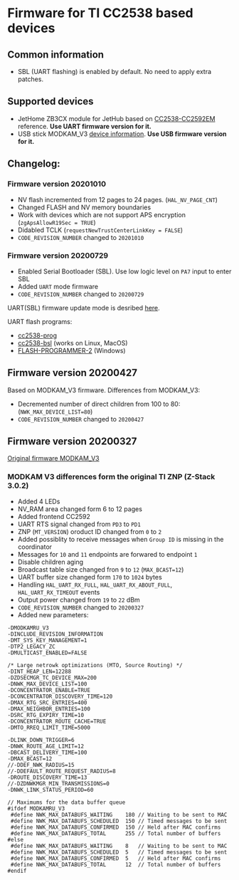 # Firmware for TI CC2538 based devices

## Common information

* SBL (UART flashing) is enabled by default. No need to apply extra patches.

## Supported devices

* JetHome ZB3CX module for JetHub based on  [CC2538-CC2592EM](https://www.ti.com/tool/CC2538-CC2592EM-RD) reference. **Use UART firmware version for it.**
* USB stick MODKAM_V3 [device information](https://modkam.ru/?p=1112). **Use USB firmware version for it.**

## Changelog:

### Firmware version 20201010

* NV flash incremented from 12 pages to  24 pages. (`HAL_NV_PAGE_CNT`)
* Changed FLASH and NV memory boundaries
* Work with devices which are not support APS encryption (`zgApsAllowR19Sec = TRUE`)
* Didabled TCLK (`requestNewTrustCenterLinkKey = FALSE`)
* `CODE_REVISION_NUMBER` changed to `20201010`

### Firmware version 20200729

* Enabled Serial Bootloader (SBL). Use low logic level on `PA7` input to enter SBL
* Added `UART` mode firmware
* `CODE_REVISION_NUMBER` changed to `20200729`

UART(SBL) firmware update mode is desribed [here](https://mysku.ru/blog/aliexpress/79984.html).

UART flash programs:
* [cc2538-prog](https://github.com/1248/cc2538-prog)
* [cc2538-bsl](https://github.com/JelmerT/cc2538-bsl) (works on Linux, MacOS)
* [FLASH-PROGRAMMER-2](https://www.ti.com/tool/download/FLASH-PROGRAMMER-2) (Windows)

## Firmware version 20200427

Based on MODKAM_V3 firmware. 
Differences from MODKAM_V3:
* Decremented number of direct children from 100 to 80: (`NWK_MAX_DEVICE_LIST=80`)
* `CODE_REVISION_NUMBER` changed to `20200427`

## Firmware version 20200327

[Original firmware MODKAM_V3](https://github.com/reverieline/CC2538-CC2592-ZNP)

### MODKAM V3 differences form the original TI ZNP (Z-Stack 3.0.2)

* Added 4 LEDs
* NV_RAM area changed form 6 to 12 pages
* Added frontend CC2592
* UART RTS signal changed from `PD3` to `PD1`
* ZNP (`MT_VERSION`) oroduct ID changed from `0` to `2`
* Added possiblity to receive messages when `Group ID` is missing in the coordinator
* Messages for `10` and `11` endpoints are forwared to endpoint `1`
* Disable children aging
* Broadcast table size changed fron `9` to `12` (`MAX_BCAST=12`)
* UART buffer size changed form `170` to `1024` bytes
* Handling `HAL_UART_RX_FULL`, `HAL_UART_RX_ABOUT_FULL`, `HAL_UART_RX_TIMEOUT` events
* Output power changed from `19` to `22` dBm
* `CODE_REVISION_NUMBER` changed to `20200327`
* Added new parameters:
```
-DMODKAMRU_V3
-DINCLUDE_REVISION_INFORMATION
-DMT_SYS_KEY_MANAGEMENT=1
-DTP2_LEGACY_ZC
-DMULTICAST_ENABLED=FALSE

/* Large netrowk optimizations (MTO, Source Routing) */
-DINT_HEAP_LEN=12288
-DZDSECMGR_TC_DEVICE_MAX=200
-DNWK_MAX_DEVICE_LIST=100
-DCONCENTRATOR_ENABLE=TRUE
-DCONCENTRATOR_DISCOVERY_TIME=120
-DMAX_RTG_SRC_ENTRIES=400
-DMAX_NEIGHBOR_ENTRIES=100
-DSRC_RTG_EXPIRY_TIME=10
-DCONCENTRATOR_ROUTE_CACHE=TRUE
-DMTO_RREQ_LIMIT_TIME=5000

-DLINK_DOWN_TRIGGER=6
-DNWK_ROUTE_AGE_LIMIT=12
-DBCAST_DELIVERY_TIME=100
-DMAX_BCAST=12
//-DDEF_NWK_RADIUS=15
//-DDEFAULT_ROUTE_REQUEST_RADIUS=8
-DROUTE_DISCOVERY_TIME=13
//-DZDNWKMGR_MIN_TRANSMISSIONS=0
-DNWK_LINK_STATUS_PERIOD=60
```
```
// Maximums for the data buffer queue
#ifdef MODKAMRU_V3
 #define NWK_MAX_DATABUFS_WAITING    180 // Waiting to be sent to MAC
 #define NWK_MAX_DATABUFS_SCHEDULED  150 // Timed messages to be sent
 #define NWK_MAX_DATABUFS_CONFIRMED  150 // Held after MAC confirms
 #define NWK_MAX_DATABUFS_TOTAL      255 // Total number of buffers
#else
 #define NWK_MAX_DATABUFS_WAITING    8   // Waiting to be sent to MAC
 #define NWK_MAX_DATABUFS_SCHEDULED  5   // Timed messages to be sent
 #define NWK_MAX_DATABUFS_CONFIRMED  5   // Held after MAC confirms
 #define NWK_MAX_DATABUFS_TOTAL      12  // Total number of buffers
#endif
```
